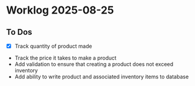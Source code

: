 # Worklog 2025-08-25

## To Dos

- [x] Track quantity of product made
- Track the price it takes to make a product
- Add validation to ensure that creating a product does not exceed inventory
- Add ability to write product and associated inventory items to database
